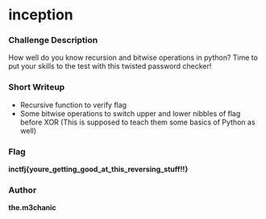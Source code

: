 # inception

### Challenge Description 
How well do you know recursion and bitwise operations in python? Time to put your skills to the test with this twisted password checker!

### Short Writeup
+ Recursive function to verify flag
+ Some bitwise operations to switch upper and lower nibbles of flag before XOR 
(This is supposed to teach them some basics of Python as well)

### Flag
**inctfj{youre_getting_good_at_this_reversing_stuff!!}**

### Author
**the.m3chanic**